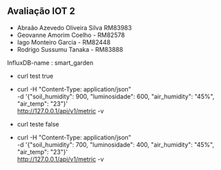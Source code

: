## Avaliação IOT 2

* Abraão Azevedo Oliveira Silva RM83983
* Geovanne Amorim Coelho - RM82578
* Iago Monteiro Garcia - RM82448
* Rodrigo Sussumu Tanaka - RM83888

InfluxDB-name : smart_garden

* curl test true
- curl -H "Content-Type: application/json" \
    -d '{"soil_humidity": 900, "luminosidade": 600, "air_humidity": "45%", "air_temp": "23"}' \
    http://127.0.0.1/api/v1/metric -v
    
* curl teste false
- curl -H "Content-Type: application/json" \
    -d '{"soil_humidity": 700, "luminosidade": 400, "air_humidity": "45%", "air_temp": "23"}' \
    http://127.0.0.1/api/v1/metric -v
